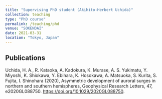 ```yaml
---
title: "Supervising PhD student (Akihito-Herbert Uchida)"
collection: teaching
type: "PhD course"
permalink: /teaching/phd
venue: "SOKENDAI"
date: 2021-03-31
location: "Tokyo, Japan"
---
```


Publications
-----
Uchida, H. A., R. Kataoka, A. Kadokura, K. Murase, A. S. Yukimatu, Y. Miyoshi, K. Shiokawa, Y. Ebihara, K. Hosokawa, A. Matsuoka, S. Kurita, S. Fujita, I. Shinohara (2020), Asymmetric development of auroral surges in northern and southern hemispheres, Geophysical Research Letters, 47, e2020GL088750. https://doi.org/10.1029/2020GL088750.